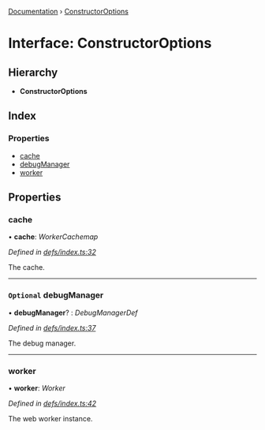 [Documentation](../README.md) › [ConstructorOptions](constructoroptions.md)

# Interface: ConstructorOptions

## Hierarchy

* **ConstructorOptions**

## Index

### Properties

* [cache](constructoroptions.md#cache)
* [debugManager](constructoroptions.md#optional-debugmanager)
* [worker](constructoroptions.md#worker)

## Properties

###  cache

• **cache**: *WorkerCachemap*

*Defined in [defs/index.ts:32](https://github.com/badbatch/graphql-box/blob/1d38e3b/packages/worker-client/src/defs/index.ts#L32)*

The cache.

___

### `Optional` debugManager

• **debugManager**? : *DebugManagerDef*

*Defined in [defs/index.ts:37](https://github.com/badbatch/graphql-box/blob/1d38e3b/packages/worker-client/src/defs/index.ts#L37)*

The debug manager.

___

###  worker

• **worker**: *Worker*

*Defined in [defs/index.ts:42](https://github.com/badbatch/graphql-box/blob/1d38e3b/packages/worker-client/src/defs/index.ts#L42)*

The web worker instance.
